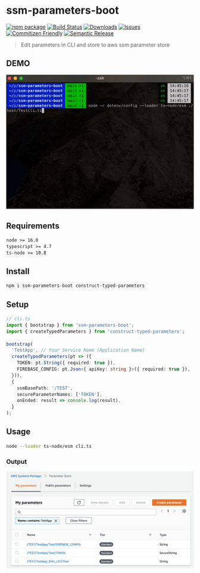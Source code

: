 # ssm-parameters-boot

[![npm package][npm-img]][npm-url]
[![Build Status][build-img]][build-url]
[![Downloads][downloads-img]][downloads-url]
[![Issues][issues-img]][issues-url]
[![Commitizen Friendly][commitizen-img]][commitizen-url]
[![Semantic Release][semantic-release-img]][semantic-release-url]

> Edit parameters in CLI and store to aws ssm parameter store

## DEMO

![CLI](https://raw.githubusercontent.com/masahirompp/images/main/ssm-parameters-boot.gif)

## Requirements

```txt
node >= 16.0
typescript >= 4.7
ts-node >= 10.8
```

## Install

```bash
npm i ssm-parameters-boot construct-typed-parameters
```

## Setup

```ts
// cli.ts
import { bootstrap } from 'ssm-parameters-boot';
import { createTypedParameters } from 'construct-typed-parameters';

bootstrap(
  'TestApp', // Your Service Name (Application Name)
  createTypedParameters(pt => ({
    TOKEN: pt.String({ required: true }),
    FIREBASE_CONFIG: pt.Json<{ apiKey: string }>({ required: true }),
  })),
  {
    ssmBasePath: '/TEST',
    secureParameterNames: ['TOKEN'],
    onEnded: result => console.log(result),
  }
);
```

## Usage

```sh
node --loader ts-node/esm cli.ts
```

### Output

![OUTPUT](https://raw.githubusercontent.com/masahirompp/images/main/ssm-parameters-boot_ssm.png)

[build-img]: https://github.com/masahirompp/ssm-parameters-boot/actions/workflows/release.yml/badge.svg
[build-url]: https://github.com/masahirompp/ssm-parameters-boot/actions/workflows/release.yml
[downloads-img]: https://img.shields.io/npm/dt/ssm-parameters-boot
[downloads-url]: https://www.npmtrends.com/ssm-parameters-boot
[npm-img]: https://img.shields.io/npm/v/ssm-parameters-boot
[npm-url]: https://www.npmjs.com/package/ssm-parameters-boot
[issues-img]: https://img.shields.io/github/issues/masahirompp/ssm-parameters-boot
[issues-url]: https://github.com/masahirompp/ssm-parameters-boot/issues
[codecov-img]: https://codecov.io/gh/masahirompp/ssm-parameters-boot/branch/main/graph/badge.svg
[codecov-url]: https://codecov.io/gh/masahirompp/ssm-parameters-boot
[semantic-release-img]: https://img.shields.io/badge/%20%20%F0%9F%93%A6%F0%9F%9A%80-semantic--release-e10079.svg
[semantic-release-url]: https://github.com/semantic-release/semantic-release
[commitizen-img]: https://img.shields.io/badge/commitizen-friendly-brightgreen.svg
[commitizen-url]: http://commitizen.github.io/cz-cli/
